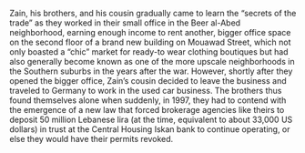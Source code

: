 Zain, his brothers, and his cousin gradually came to learn the “secrets of the trade” as they worked in their small office in the Beer al-Abed neighborhood, earning enough income to rent another, bigger office space on the second floor of a brand new building on Mouawad Street, which not only boasted a “chic” market for ready-to wear clothing boutiques but had also generally become known as one of the more upscale neighborhoods in the Southern suburbs in the years after the war. However, shortly after they opened the bigger office, Zain’s cousin decided to leave the business and traveled to Germany to work in the used car business. The brothers thus found themselves alone when suddenly, in 1997, they had to contend with the emergence of a new law that forced brokerage agencies like theirs to deposit 50 million Lebanese lira (at the time, equivalent to about 33,000 US dollars) in trust at the Central Housing Iskan bank to continue operating, or else they would have their permits revoked.
